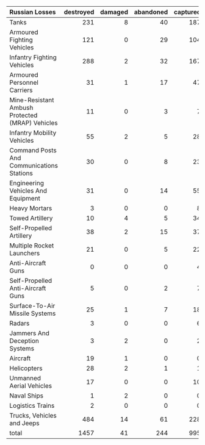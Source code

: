 | Russian Losses                                   |   destroyed |   damaged |   abandoned |   captured |   total |
|:-------------------------------------------------|------------:|----------:|------------:|-----------:|--------:|
| Tanks                                            |         231 |         8 |          40 |        187 |     466 |
| Armoured Fighting Vehicles                       |         121 |         0 |          29 |        104 |     254 |
| Infantry Fighting Vehicles                       |         288 |         2 |          32 |        167 |     489 |
| Armoured Personnel Carriers                      |          31 |         1 |          17 |         47 |      96 |
| Mine-Resistant Ambush Protected  (MRAP) Vehicles |          11 |         0 |           3 |          7 |      21 |
| Infantry Mobility Vehicles                       |          55 |         2 |           5 |         28 |      90 |
| Command Posts And Communications Stations        |          30 |         0 |           8 |         23 |      61 |
| Engineering Vehicles And Equipment               |          31 |         0 |          14 |         55 |     100 |
| Heavy Mortars                                    |           3 |         0 |           0 |          8 |      11 |
| Towed Artillery                                  |          10 |         4 |           5 |         34 |      53 |
| Self-Propelled Artillery                         |          38 |         2 |          15 |         37 |      92 |
| Multiple Rocket Launchers                        |          21 |         0 |           5 |         22 |      48 |
| Anti-Aircraft Guns                               |           0 |         0 |           0 |          4 |       4 |
| Self-Propelled Anti-Aircraft Guns                |           5 |         0 |           2 |          7 |      14 |
| Surface-To-Air Missile Systems                   |          25 |         1 |           7 |         18 |      51 |
| Radars                                           |           3 |         0 |           0 |          6 |       9 |
| Jammers And Deception Systems                    |           3 |         2 |           0 |          2 |       7 |
| Aircraft                                         |          19 |         1 |           0 |          0 |      20 |
| Helicopters                                      |          28 |         2 |           1 |          1 |      32 |
| Unmanned Aerial Vehicles                         |          17 |         0 |           0 |         10 |      27 |
| Naval Ships                                      |           1 |         2 |           0 |          0 |       3 |
| Logistics Trains                                 |           2 |         0 |           0 |          0 |       2 |
| Trucks, Vehicles and Jeeps                       |         484 |        14 |          61 |        228 |     787 |
| total                                            |        1457 |        41 |         244 |        995 |    2737 |